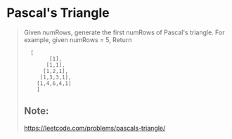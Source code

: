 # Pascal's Triangle
> Given numRows, generate the first numRows of Pascal's triangle.
> For example, given numRows = 5,
> Return
> ```
>   [
>         [1],
>        [1,1],
>       [1,2,1],
>      [1,3,3,1],
>     [1,4,6,4,1]
>     ]
>  ```   
> ## Note:
> 
> https://leetcode.com/problems/pascals-triangle/